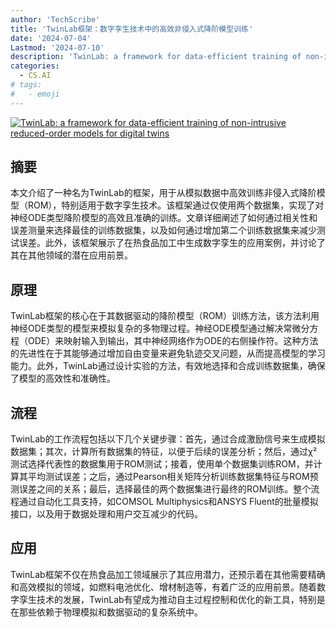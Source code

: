 ```yaml
---
author: 'TechScribe'
title: 'TwinLab框架：数字孪生技术中的高效非侵入式降阶模型训练'
date: '2024-07-04'
Lastmod: '2024-07-10'
description: 'TwinLab: a framework for data-efficient training of non-intrusive reduced-order models for digital twins'
categories:
  - CS.AI
# tags:
#   - emoji
---
```


[![TwinLab: a framework for data-efficient training of non-intrusive reduced-order models for digital twins](https://arxiv-research-1301205113.cos.ap-guangzhou.myqcloud.com/images/2407.03924v1.pdf_0.jpg)](https://arxiv.org/abs/2407.03924v1)

## 摘要

本文介绍了一种名为TwinLab的框架，用于从模拟数据中高效训练非侵入式降阶模型（ROM），特别适用于数字孪生技术。该框架通过仅使用两个数据集，实现了对神经ODE类型降阶模型的高效且准确的训练。文章详细阐述了如何通过相关性和误差测量来选择最佳的训练数据集，以及如何通过增加第二个训练数据集来减少测试误差。此外，该框架展示了在热食品加工中生成数字孪生的应用案例，并讨论了其在其他领域的潜在应用前景。<!--more-->

## 原理

TwinLab框架的核心在于其数据驱动的降阶模型（ROM）训练方法，该方法利用神经ODE类型的模型来模拟复杂的多物理过程。神经ODE模型通过解决常微分方程（ODE）来映射输入到输出，其中神经网络作为ODE的右侧操作符。这种方法的先进性在于其能够通过增加自由变量来避免轨迹交叉问题，从而提高模型的学习能力。此外，TwinLab通过设计实验的方法，有效地选择和合成训练数据集，确保了模型的高效性和准确性。

## 流程

TwinLab的工作流程包括以下几个关键步骤：首先，通过合成激励信号来生成模拟数据集；其次，计算所有数据集的特征，以便于后续的误差分析；然后，通过χ²测试选择代表性的数据集用于ROM测试；接着，使用单个数据集训练ROM，并计算其平均测试误差；之后，通过Pearson相关矩阵分析训练数据集特征与ROM预测误差之间的关系；最后，选择最佳的两个数据集进行最终的ROM训练。整个流程通过自动化工具支持，如COMSOL Multiphysics和ANSYS Fluent的批量模拟接口，以及用于数据处理和用户交互减少的代码。

## 应用

TwinLab框架不仅在热食品加工领域展示了其应用潜力，还预示着在其他需要精确和高效模拟的领域，如燃料电池优化、增材制造等，有着广泛的应用前景。随着数字孪生技术的发展，TwinLab有望成为推动自主过程控制和优化的新工具，特别是在那些依赖于物理模拟和数据驱动的复杂系统中。